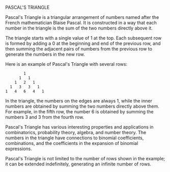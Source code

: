 PASCAL'S TRIANGLE

Pascal's Triangle is a triangular arrangement of numbers named after the French mathematician Blaise Pascal. It is constructed in a way that each number in the triangle is the sum of the two numbers directly above it.

The triangle starts with a single value of 1 at the top. Each subsequent row is formed by adding a 0 at the beginning and end of the previous row, and then summing the adjacent pairs of numbers from the previous row to generate the numbers in the new row.

Here is an example of Pascal's Triangle with several rows:

            1
          1   1
        1   2   1
      1   3   3   1
    1   4   6   4   1


In the triangle, the numbers on the edges are always 1, while the inner numbers are obtained by summing the two numbers directly above them. For example, in the fifth row, the number 6 is obtained by summing the numbers 3 and 3 from the fourth row.

Pascal's Triangle has various interesting properties and applications in combinatorics, probability theory, algebra, and number theory. The numbers in the triangle have connections to binomial coefficients, combinations, and the coefficients in the expansion of binomial expressions.

Pascal's Triangle is not limited to the number of rows shown in the example; it can be extended indefinitely, generating an infinite number of rows.

